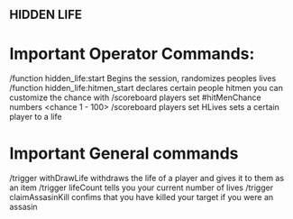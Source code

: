 ## HIDDEN LIFE

# Important Operator Commands:
/function hidden_life:start
    Begins the session, randomizes peoples lives
/function hidden_life:hitmen_start
    declares certain people hitmen you can customize the chance with
    /scoreboard players set #hitMenChance numbers <chance 1 - 100>
/scoreboard players set <player> HLives <number of lives>
    sets a certain player to a life


# Important General commands
/trigger withDrawLife
    withdraws the life of a player and gives it to them as an item
/trigger lifeCount
    tells you your current number of lives
/trigger claimAssasinKill
    confims that you have killed your target if you were an assasin